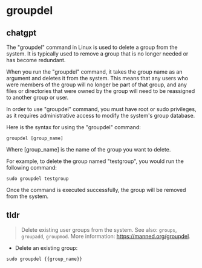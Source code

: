 # groupdel 
## chatgpt 
The "groupdel" command in Linux is used to delete a group from the system. It is typically used to remove a group that is no longer needed or has become redundant.

When you run the "groupdel" command, it takes the group name as an argument and deletes it from the system. This means that any users who were members of the group will no longer be part of that group, and any files or directories that were owned by the group will need to be reassigned to another group or user.

In order to use "groupdel" command, you must have root or sudo privileges, as it requires administrative access to modify the system's group database.

Here is the syntax for using the "groupdel" command:

```
groupdel [group_name]
```

Where [group_name] is the name of the group you want to delete.

For example, to delete the group named "testgroup", you would run the following command:

```
sudo groupdel testgroup
```

Once the command is executed successfully, the group will be removed from the system. 

## tldr 
 
> Delete existing user groups from the system.
> See also: `groups`, `groupadd`, `groupmod`.
> More information: <https://manned.org/groupdel>.

- Delete an existing group:

`sudo groupdel {{group_name}}`
